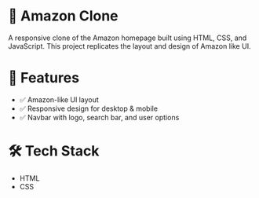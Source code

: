 # 🛒 Amazon Clone

A responsive clone of the Amazon homepage built using HTML, CSS, and JavaScript. This project replicates the layout and design of Amazon like UI.

# 🚀 Features

- ✅ Amazon-like UI layout
- ✅ Responsive design for desktop & mobile
- ✅ Navbar with logo, search bar, and user options

# 🛠 Tech Stack

- HTML
- CSS

